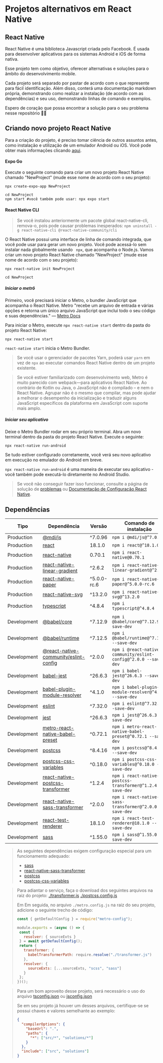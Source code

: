 # Projetos alternativos em React Native

## React Native

React Native é uma biblioteca Javascript criada pelo Facebook. É usada para desenvolver aplicativos para os sistemas Android e iOS de forma nativa.

Esse projeto tem como objetivo, oferecer alternativas e soluções para o âmbito do desenvolvimento mobile.

Cada projeto será separado por pastar de acordo com o que represente para fácil identificação. Além disso, conterá uma documentação markdown própria, demonstrando como realizar a instalação (de acordo com as dependências) e seu uso, demonstrando linhas de comando e exemplos.

Espero de coração que possa encontrar a solução para o seu problema nesse repositório 🤩😌

## Criando novo projeto React Native

Para a criação do projeto, é preciso tomar ciência de outros assuntos antes, como instalação e utilização de um emulador Android ou iOS. Você pode obter mais informações clicando [aqui](https://reactnative.dev/docs/environment-setup).

#### Expo Go

Execute o seguinte comando para criar um novo projeto React Native chamado "NewProject" (mude esse nome de acordo com o seu projeto):

```properties
npx create-expo-app NewProject

cd NewProject
npm start #você também pode usar: npx expo start
```

#### React Native CLI

> Se você instalou anteriormente um pacote global react-native-cli, remova-o, pois pode causar problemas inesperados: 
> ```npm uninstall -g react-native-cli @react-native-community/cli```

O React Native possui uma interface de linha de comando integrada, que você pode usar para gerar um novo projeto. Você pode acessá-lo sem instalar nada globalmente usando ``` npx```, que acompanha o Node.js. Vamos criar um novo projeto React Native chamado "NewProject"  (mude esse nome de acordo com o seu projeto):

```properties
npx react-native init NewProject

cd NewProject
```

##### Iniciar o metrô

Primeiro, você precisará iniciar o Metro, o bundler JavaScript que acompanha o React Native. Metro "recebe um arquivo de entrada e várias opções e retorna um único arquivo JavaScript que inclui todo o seu código e suas dependências." — [Metro Docs](https://facebook.github.io/metro/docs/concepts)

Para iniciar o Metro, execute ```npx react-native start``` dentro da pasta do projeto React Native:

```properties
npx react-native start
```

```react-native start``` inicia o Metro Bundler.

> Se você usar o gerenciador de pacotes Yarn, poderá usar ```yarn``` em vez de ```npx``` ao executar comandos React Native dentro de um projeto existente.

> Se você estiver familiarizado com desenvolvimento web, Metro é muito parecido com webpack—para aplicativos React Native. Ao contrário de Kotlin ou Java, o JavaScript não é compilado – e nem o React Native. Agrupar não é o mesmo que compilar, mas pode ajudar a melhorar o desempenho da inicialização e traduzir alguns JavaScript específicos da plataforma em JavaScript com suporte mais amplo.

##### Iniciar seu aplicativo

Deixe o Metro Bundler rodar em seu próprio terminal. Abra um novo terminal dentro da pasta do projeto React Native. Execute o seguinte:

```properties
npx react-native run-android
```

Se tudo estiver configurado corretamente, você verá seu novo aplicativo em execução no emulador do Android em breve.

```npx react-native run-android``` é uma maneira de executar seu aplicativo - você também pode executá-lo diretamente no Android Studio.

> Se você não conseguir fazer isso funcionar, consulte a página de solução de [problemas](https://reactnative.dev/docs/troubleshooting) ou [Documentação de Configuração React Native](https://reactnative.dev/docs/environment-setup).

## Dependências

| Tipo        | Dependência                                                                                                  | Versão      | Comando de instalação                                               |
| ----------- | ------------------------------------------------------------------------------------------------------------ | ----------- | ------------------------------------------------------------------- |
| Production  | [@mdi/js](https://www.npmjs.com/package/@mdi/js)                                                             | ^7.0.96     | ```npm i @mdi/js@^7.0.96```                                         |
| Production  | [react](https://www.npmjs.com/package/react)                                                                 | 18.1.0      | ```npm i react@^18.1.0```                                           |
| Production  | [react-native](https://www.npmjs.com/package/react-native)                                                   | 0.70.1      | ```npm i react-native@0.70.1```                                     |
| Production  | [react-native-linear-gradient](https://www.npmjs.com/package/react-native-linear-gradient)                   | ^2.6.2      | ```npm i react-native-linear-gradient@^2.6.2```                     |
| Production  | [react-native-paper](https://www.npmjs.com/package/react-native-paper)                                       | ^5.0.0-rc.6 | ```npm i react-native-paper@^5.0.0-rc.6```                          |
| Production  | [react-native-svg](https://www.npmjs.com/package/react-native-svg)                                           | ^13.2.0     | ```npm i react-native-svg@^13.2.0```                                |
| Production  | [typescript](https://www.npmjs.com/package/typescript)                                                       | ^4.8.4      | ```npm i typescript@^4.8.4```                                       |
|             |                                                                                                              |             |                                                                     |
| Development | [@babel/core](https://www.npmjs.com/package/@babel/core)                                                     | ^7.12.9     | ```npm i @babel/core@^7.12.9 --save-dev```                          |
| Development | [@babel/runtime](https://www.npmjs.com/package/@babel/runtime)                                               | ^7.12.5     | ```npm i @babel/runtime@^7.12.5 --save-dev```                       |
| Development | [@react-native-community/eslint-config](https://www.npmjs.com/package/@react-native-community/eslint-config) | ^2.0.0      | ```npm i @react-native-community/eslint-config@^2.0.0 --save-dev``` |
| Development | [babel-jest](https://www.npmjs.com/package/babel-jest)                                                       | ^26.6.3     | ```npm i babel-jest@^26.6.3 --save-dev```                           |
| Development | [babel-plugin-module-resolver](https://www.npmjs.com/package/babel-plugin-module-resolver)                   | ^4.1.0      | ```npm i babel-plugin-module-resolver@^4.1.0 --save-dev```          |
| Development | [eslint](https://www.npmjs.com/package/eslint)                                                               | ^7.32.0     | ```npm i eslint@^7.32.0 --save-dev```                               |
| Development | [jest](https://www.npmjs.com/package/jest)                                                                   | ^26.6.3     | ```npm i jest@^26.6.3 --save-dev```                                 |
| Development | [metro-react-native-babel-preset](https://www.npmjs.com/package/metro-react-native-babel-preset)             | ^0.72.1     | ```npm i metro-react-native-babel-preset@^0.72.1 --save-dev```      |
| Development | [postcss](https://www.npmjs.com/package/postcss)                                                             | ^8.4.16     | ```npm i postcss@^8.4.16 --save-dev```                              |
| Development | [postcss-css-variables](https://www.npmjs.com/package/postcss-css-variables)                                 | ^0.18.0     | ```npm i postcss-css-variables@^0.18.0 --save-dev```                |
| Development | [react-native-postcss-transformer](https://www.npmjs.com/package/react-native-postcss-transformer)           | ^1.2.4      | ```npm i react-native-postcss-transformer@^1.2.4 --save-dev```      |
| Development | [react-native-sass-transformer](https://www.npmjs.com/package/react-native-sass-transformer)                 | ^2.0.0      | ```npm i react-native-sass-transformer@^2.0.0 --save-dev```         |
| Development | [react-test-renderer](https://www.npmjs.com/package/react-test-renderer)                                     | 18.1.0      | ```npm i react-test-renderer@18.1.0 --save-dev```                   |
| Development | [sass](https://www.npmjs.com/package/sass)                                                                   | ^1.55.0     | ```npm i sass@^1.55.0 --save-dev```                                 |

> As seguintes dependências exigem configuração especial para um funcionamento adequado:
> - [sass](https://www.npmjs.com/package/sass)
> - [react-native-sass-transformer](https://www.npmjs.com/package/react-native-sass-transformer)
> - [postcss](https://www.npmjs.com/package/postcss)
> - [postcss-css-variables](https://www.npmjs.com/package/postcss-css-variables)

> Para adiantar o serviço, faça o download dos seguintes arquivos na raiz do projeto:
> [./transformer.js](./transformer.js)
> [./postcss.config.js](./transformer.js)
>
> Em Em seguida, no arquivo ```./metro.config.js``` na raiz do seu projeto, adicione o seguinte trecho de código:
> ```js
> const { getDefaultConfig } = require("metro-config");
> 
> module.exports = (async () => {
>  const {
>    resolver: { sourceExts }
>  } = await getDefaultConfig();
>  return {
>    transformer: {
>      babelTransformerPath: require.resolve("./transformer.js")
>    },
>    resolver: {
>      sourceExts: [...sourceExts, "scss", "sass"]
>    }
>  };
>})();
> ```

> Para um bom aproveito desse projeto, será necessário o uso do arquivo [tsconfig.json](./tsconfig.json) ou [jsconfig.json](./jsconfig.json)
> 
> Se em seu projeto já houver um desses arquivos, certifique-se  se possui chaves e valores semelhante ao exemplo:
> ```json
> {
>   "compilerOptions": {
>     "baseUrl": ".",
>     "paths": {
>       "*": ["src/*", "solutions/*"]
>     }
>   },
>   "include": ["src", "solutions"]
> }
> ```
